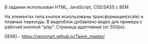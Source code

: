В задании использован HTML, JavaScript, CSS/SASS с BEM

На элементах типа кнопок искользованы трансформации(scale) и плавные переходы.
В видеоблок добавлено видео для примера с рабочей кнопкой "play".
Страница адаптивная (от 500px).

DEMO - https://venomsrt.github.io/Tajem_master/
